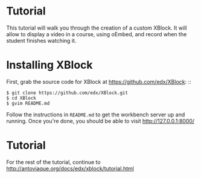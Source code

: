 Tutorial
========

This tutorial will walk you through the creation of a custom XBlock. It will allow to display a video in a course, using oEmbed, and record when the student finishes watching it.

Installing XBlock
=================

First, grab the source code for XBlock at https://github.com/edx/XBlock: ::

    $ git clone https://github.com/edx/XBlock.git
    $ cd XBlock
    $ gvim README.md

Follow the instructions in `README.md` to get the workbench server up and running. Once you're done, you should be able to visit http://127.0.0.1:8000/

Tutorial
========

For the rest of the tutorial, continue to http://antoviaque.org/docs/edx/xblock/tutorial.html


